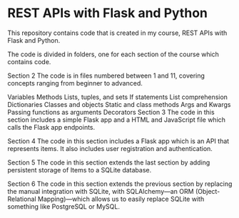 
# REST APIs with Flask and Python
This repository contains code that is created in my course, REST APIs with Flask and Python.

The code is divided in folders, one for each section of the course which contains code.

Section 2
The code is in files numbered between 1 and 11, covering concepts ranging from beginner to advanced.

Variables
Methods
Lists, tuples, and sets
If statements
List comprehension
Dictionaries
Classes and objects
Static and class methods
Args and Kwargs
Passing functions as arguments
Decorators
Section 3
The code in this section includes a simple Flask app and a HTML and JavaScript file which calls the Flask app endpoints.

Section 4
The code in this section includes a Flask app which is an API that represents items. It also includes user registration and authentication.

Section 5
The code in this section extends the last section by adding persistent storage of Items to a SQLite database.

Section 6
The code in this section extends the previous section by replacing the manual integration with SQLite, with SQLAlchemy—an ORM (Object-Relational Mapping)—which allows us to easily replace SQLite with something like PostgreSQL or MySQL.
